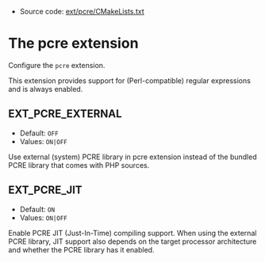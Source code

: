 <!-- This is auto-generated file. -->
* Source code: [ext/pcre/CMakeLists.txt](https://github.com/petk/php-build-system/blob/master/cmake/ext/pcre/CMakeLists.txt)

# The pcre extension

Configure the `pcre` extension.

This extension provides support for (Perl-compatible) regular expressions and is
always enabled.

## EXT_PCRE_EXTERNAL

* Default: `OFF`
* Values: `ON|OFF`

Use external (system) PCRE library in pcre extension instead of the bundled PCRE
library that comes with PHP sources.

## EXT_PCRE_JIT

* Default: `ON`
* Values: `ON|OFF`

Enable PCRE JIT (Just-In-Time) compiling support. When using the external PCRE
library, JIT support also depends on the target processor architecture and
whether the PCRE library has it enabled.
